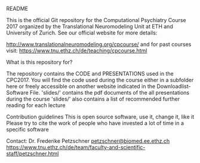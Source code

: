 README

This is the official Git repository for the Computational Psychiatry Course 2017 organized by the Translational Neuromodeling Unit at ETH and University of Zurich. 
See our official website for more details: 

http://www.translationalneuromodeling.org/cpcourse/
and for past courses visit: 
https://www.tnu.ethz.ch/de/teaching/cpcourse.html

What is this repository for?

The repository contains the CODE and PRESENTATIONS used in the CPC2017.
You will find the code used during the course either in a subfolder here or freely accessible on another website indicated in the Downloadlist-Software File.
'slides/' contains the pdf documents of the all presentations during the course
'slides/' also contains a list of recommended further reading for each lecture

Contribution guidelines
This is open source software, use it, change it, like it
Please try to cite the work of people who have invested a lot of time in a specific software

Contact:
Dr. Frederike Petzschner
petzschner@biomed.ee.ethz.ch
https://www.tnu.ethz.ch/de/team/faculty-and-scientific-staff/petzschner.html